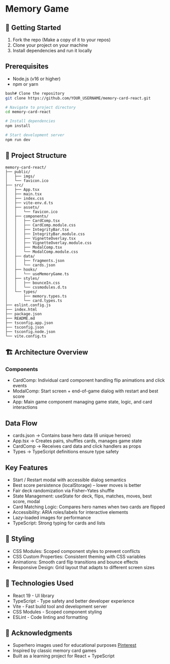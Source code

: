 # Memory Game

## 🚀 Getting Started

1. Fork the repo (Make a copy of it to your repos)
2. Clone your project on your machine
3. Install dependencies and run it locally

## Prerequisites

- Node.js (v16 or higher)
- npm or yarn

```bash
bash# Clone the repository
git clone https://github.com/YOUR_USERNAME/memory-card-react.git

# Navigate to project directory
cd memory-card-react

# Install dependencies
npm install

# Start development server
npm run dev
```

## 📁 Project Structure

```
memory-card-react/
├── public/
│   ├── imgs/
│   └── favicon.ico
├── src/
│   ├── App.tsx
│   ├── main.tsx
│   ├── index.css
│   ├── vite-env.d.ts
│   ├── assets/
│   │   └── favicon.ico
│   ├── components/
│   │   ├── CardComp.tsx
│   │   ├── CardComp.module.css
│   │   ├── IntegrityBar.tsx
│   │   ├── IntegrityBar.module.css
│   │   ├── VignetteOverlay.tsx
│   │   ├── VignetteOverlay.module.css
│   │   ├── ModalComp.tsx
│   │   └── ModalComp.module.css
│   ├── data/
│   │   ├── fragments.json
│   │   └── cards.json
│   ├── hooks/
│   │   └── useMemoryGame.ts
│   ├── styles/
│   │   ├── bounceIn.css
│   │   └── cssmodules.d.ts
│   └── types/
│       ├── memory.types.ts
│       └── card.types.ts
├── eslint.config.js
├── index.html
├── package.json
├── README.md
├── tsconfig.app.json
├── tsconfig.json
├── tsconfig.node.json
└── vite.config.ts
```

## 🏗️ Architecture Overview

### Components

- CardComp: Individual card component handling flip animations and click events
- ModalComp: Start screen + end-of-game dialog with restart and best score
- App: Main game component managing game state, logic, and card interactions

## Data Flow

- cards.json → Contains base hero data (6 unique heroes)
- App.tsx → Creates pairs, shuffles cards, manages game state
- CardComp → Receives card data and click handlers as props
- Types → TypeScript definitions ensure type safety

## Key Features

- Start / Restart modal with accessible dialog semantics
- Best score persistence (localStorage) – lower moves is better
- Fair deck randomization via Fisher–Yates shuffle
- State Management: useState for deck, flips, matches, moves, best score, modal
- Card Matching Logic: Compares hero names when two cards are flipped
- Accessibility: ARIA roles/labels for interactive elements
- Lazy-loaded images for performance
- TypeScript: Strong typing for cards and lists

## 🎨 Styling

- CSS Modules: Scoped component styles to prevent conflicts
- CSS Custom Properties: Consistent theming with CSS variables
- Animations: Smooth card flip transitions and bounce effects
- Responsive Design: Grid layout that adapts to different screen sizes

## 🔧 Technologies Used

- React 19 - UI library
- TypeScript - Type safety and better developer experience
- Vite - Fast build tool and development server
- CSS Modules - Scoped component styling
- ESLint - Code linting and formatting

## 🙏 Acknowledgments

- Superhero images used for educational purposes [Pinterest](https://www.pinterest.com/pin/6473993211278271/)
- Inspired by classic memory card games
- Built as a learning project for React + TypeScript
